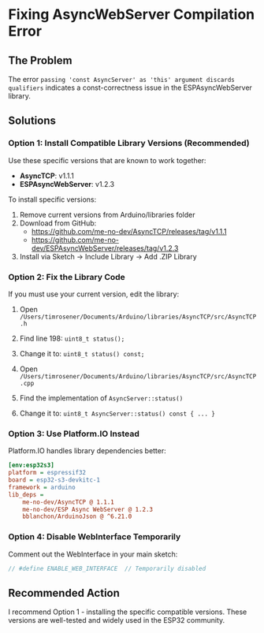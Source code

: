 # Fixing AsyncWebServer Compilation Error

## The Problem
The error `passing 'const AsyncServer' as 'this' argument discards qualifiers` indicates a const-correctness issue in the ESPAsyncWebServer library.

## Solutions

### Option 1: Install Compatible Library Versions (Recommended)

Use these specific versions that are known to work together:
- **AsyncTCP**: v1.1.1
- **ESPAsyncWebServer**: v1.2.3

To install specific versions:
1. Remove current versions from Arduino/libraries folder
2. Download from GitHub:
   - https://github.com/me-no-dev/AsyncTCP/releases/tag/v1.1.1
   - https://github.com/me-no-dev/ESPAsyncWebServer/releases/tag/v1.2.3
3. Install via Sketch → Include Library → Add .ZIP Library

### Option 2: Fix the Library Code

If you must use your current version, edit the library:

1. Open `/Users/timrosener/Documents/Arduino/libraries/AsyncTCP/src/AsyncTCP.h`
2. Find line 198: `uint8_t status();`
3. Change it to: `uint8_t status() const;`

4. Open `/Users/timrosener/Documents/Arduino/libraries/AsyncTCP/src/AsyncTCP.cpp`
5. Find the implementation of `AsyncServer::status()`
6. Change it to: `uint8_t AsyncServer::status() const { ... }`

### Option 3: Use Platform.IO Instead

Platform.IO handles library dependencies better:
```ini
[env:esp32s3]
platform = espressif32
board = esp32-s3-devkitc-1
framework = arduino
lib_deps = 
    me-no-dev/AsyncTCP @ 1.1.1
    me-no-dev/ESP Async WebServer @ 1.2.3
    bblanchon/ArduinoJson @ ^6.21.0
```

### Option 4: Disable WebInterface Temporarily

Comment out the WebInterface in your main sketch:
```cpp
// #define ENABLE_WEB_INTERFACE  // Temporarily disabled
```

## Recommended Action

I recommend Option 1 - installing the specific compatible versions. These versions are well-tested and widely used in the ESP32 community.
